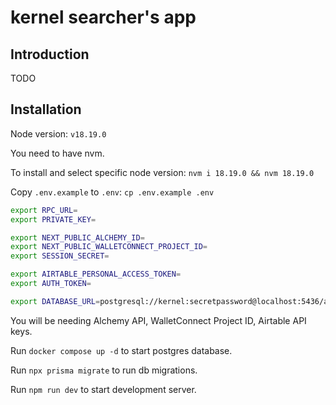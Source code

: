 # kernel searcher's app

## Introduction

TODO

## Installation

Node version: `v18.19.0`

You need to have nvm.

To install and select specific node version: `nvm i 18.19.0 && nvm 18.19.0`

Copy `.env.example` to `.env`: `cp .env.example .env`

```sh
export RPC_URL=
export PRIVATE_KEY=

export NEXT_PUBLIC_ALCHEMY_ID=
export NEXT_PUBLIC_WALLETCONNECT_PROJECT_ID=
export SESSION_SECRET=

export AIRTABLE_PERSONAL_ACCESS_TOKEN=
export AUTH_TOKEN=

export DATABASE_URL=postgresql://kernel:secretpassword@localhost:5436/atlas
```

You will be needing Alchemy API, WalletConnect Project ID, Airtable API keys.

Run `docker compose up -d` to start postgres database.

Run `npx prisma migrate` to run db migrations.

Run `npm run dev` to start development server.
